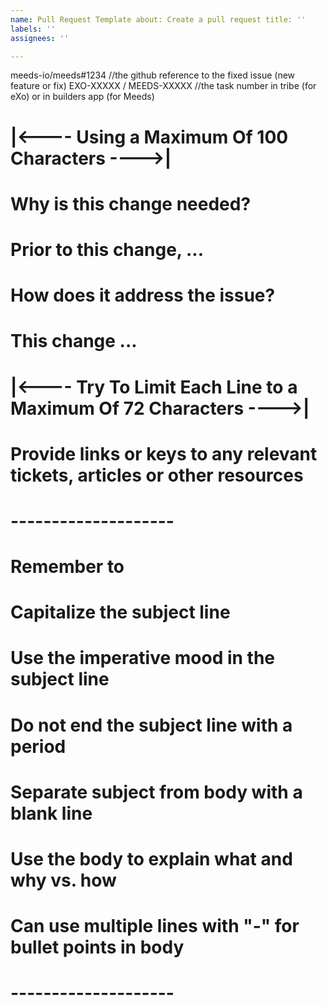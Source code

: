```yaml
---
name: Pull Request Template about: Create a pull request title: ''
labels: ''
assignees: ''

---
```

meeds-io/meeds#1234 //the github reference to the fixed issue (new feature or fix)
EXO-XXXXX / MEEDS-XXXXX //the task number in tribe (for eXo) or in builders app (for Meeds)

# |<---- Using a Maximum Of 100 Characters ---->|

# Why is this change needed?

# Prior to this change, ...

# How does it address the issue?

# This change ...

# |<---- Try To Limit Each Line to a Maximum Of 72 Characters ---->|

# Provide links or keys to any relevant tickets, articles or other resources

# --------------------

# Remember to

# Capitalize the subject line

# Use the imperative mood in the subject line

# Do not end the subject line with a period

# Separate subject from body with a blank line

# Use the body to explain what and why vs. how

# Can use multiple lines with "-" for bullet points in body

# --------------------
